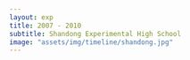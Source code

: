 ```yaml
---
layout: exp
title: 2007 - 2010
subtitle: Shandong Experimental High School
image: "assets/img/timeline/shandong.jpg"
---
```

 